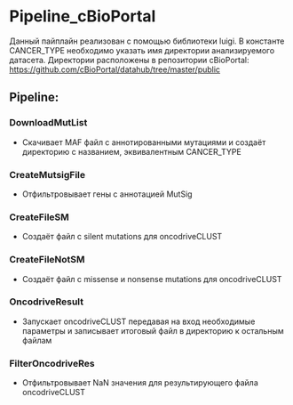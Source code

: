 # Pipeline_cBioPortal

Данный пайплайн реализован с помощью библиотеки luigi. В константе CANCER_TYPE необходимо указать имя директории анализируемого датасета.
Директории расположены в репозитории cBioPortal: https://github.com/cBioPortal/datahub/tree/master/public

## Pipeline:
### DownloadMutList
- Скачивает MAF файл с аннотированными мутациями и создаёт директорию с названием, эквивалентным CANCER_TYPE

### CreateMutsigFile
- Отфильтровывает гены с аннотацией MutSig

### CreateFileSM
- Создаёт файл с silent mutations для oncodriveCLUST

### CreateFileNotSM
- Создаёт файл с missense и nonsense mutations для oncodriveCLUST

### OncodriveResult
- Запускает oncodriveCLUST передавая на вход необходимые параметры и записывает итоговый файл в директорию к остальным файлам

### FilterOncodriveRes
- Отфильтровывает NaN значения для результирующего файла oncodriveCLUST
